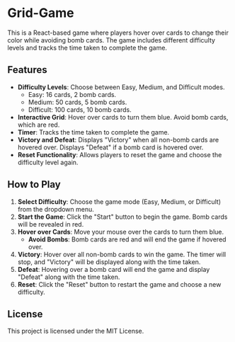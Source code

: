 # Grid-Game
This is a React-based game where players hover over cards to change their color while avoiding bomb cards. The game includes different difficulty levels and tracks the time taken to complete the game.

## Features

- **Difficulty Levels**: Choose between Easy, Medium, and Difficult modes.
  - Easy: 16 cards, 2 bomb cards.
  - Medium: 50 cards, 5 bomb cards.
  - Difficult: 100 cards, 10 bomb cards.
- **Interactive Grid**: Hover over cards to turn them blue. Avoid bomb cards, which are red.
- **Timer**: Tracks the time taken to complete the game.
- **Victory and Defeat**: Displays "Victory" when all non-bomb cards are hovered over. Displays "Defeat" if a bomb card is hovered over.
- **Reset Functionality**: Allows players to reset the game and choose the difficulty level again.

## How to Play

1. **Select Difficulty**: Choose the game mode (Easy, Medium, or Difficult) from the dropdown menu.
2. **Start the Game**: Click the "Start" button to begin the game. Bomb cards will be revealed in red.
3. **Hover over Cards**: Move your mouse over the cards to turn them blue.
   - **Avoid Bombs**: Bomb cards are red and will end the game if hovered over.
4. **Victory**: Hover over all non-bomb cards to win the game. The timer will stop, and "Victory" will be displayed along with the time taken.
5. **Defeat**: Hovering over a bomb card will end the game and display "Defeat" along with the time taken.
6. **Reset**: Click the "Reset" button to restart the game and choose a new difficulty.

## License

This project is licensed under the MIT License.
